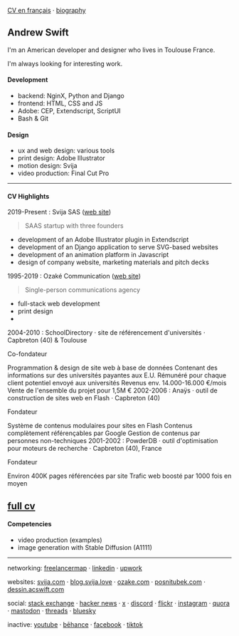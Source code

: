 [CV en français](CV%C2%A0(fran%C3%A7ais).md) · [biography](bio.md)

## Andrew Swift

I'm an American developer and designer who lives in Toulouse France.

I'm always looking for interesting work.

#### Development
- backend: NginX, Python and Django
- frontend: HTML, CSS and JS
- Adobe: CEP, Extendscript, ScriptUI
- Bash & Git

#### Design
- ux and web design: various tools
- print design: Adobe Illustrator
- motion design: Svija
- video production: Final Cut Pro

---
#### CV Highlights

2019-Present : Svija SAS ([web site](https://svija.com))
> SAAS startup with three founders
- development of an Adobe Illustrator plugin in Extendscript
- development of an Django application to serve SVG-based websites
- development of an animation platform in Javascript
- design of company website, marketing materials and pitch decks

1995-2019 : Ozaké Communication ([web site](https://ozake.com))
> Single-person communications agency
- full-stack web development
- print design
- 

2004-2010 : SchoolDirectory · site de référencement d'universités · Capbreton (40) & Toulouse

Co-fondateur

Programmation & design de site web à base de données
Contenant des informations sur des universités payantes aux E.U.
Rémunéré pour chaque client potentiel envoyé aux universités
Revenus env. 14.000-16.000 €/mois
Vente de l'ensemble du projet pour 1,5M €
2002-2006 : Anaÿs · outil de construction de sites web en Flash · Capbreton (40)

Fondateur

Système de contenus modulaires pour sites en Flash
Contenus complètement référençables par Google
Gestion de contenus par personnes non-techniques
2001-2002 : PowderDB · outil d'optimisation pour moteurs de recherche · Capbreton (40), France

Fondateur

Environ 400K pages référencées par site
Trafic web boosté par 1000 fois en moyen

[full cv](CV.md)
---
#### Competencies

- video production (examples)
- image generation with Stable Diffusion (A1111)

---
networking:
[freelancermap](https://www.freelancermap.com/profile/andrew-swift) ·
[linkedin](https://www.linkedin.com/in/andrew-swift-89415014b/) ·
[upwork](https://www.upwork.com/freelancers/~01be05117193e5a372)

websites:
[svija.com](https://svija.com "building websites with Adobe Illustrator") ·
[blog.svija.love](https://blog.svija.love "company blog") ·
[ozake.com](https://ozake.com "design & web development") ·
[posnitubek.com](http://posnitubek.com "personal blog") ·
[dessin.acswift.com](http://dessin.acswift.com/ "drawing classes (in French)")

social:
[stack exchange](https://stackexchange.com/users/27587/andrew-swift "Stack Exchange profile page") ·
[hacker news](https://news.ycombinator.com/user?id=AndrewSwift "Hacker News profile page") ·
[x](https://x.com/andysvija "X feed") ·
[discord](https://discord.com/users/798242260365738064 "Discord profile") · 
[flickr](https://www.flickr.com/people/andrewcarrollswift/ "classical drawings") ·
[instagram](https://instagram.com/acswift "photography") ·
[quora](https://www.quora.com/profile/Andrew-Swift-35 "questions and answers") ·
[mastodon](https://mastodon.social/@acswift "networking") ·
[threads](https://www.threads.net/@acswift "networking") ·
[bluesky](https://bsky.app/profile/acswift.bsky.social "networking")

inactive:
[youtube](https://www.youtube.com/@andysvija "unused") ·
[bēhance](https://www.behance.net/andrewswift "unused") ·
[facebook](https://www.facebook.com/andrewcswift "unused") ·
[tiktok](https://www.tiktok.com/@andysvija "unused")

